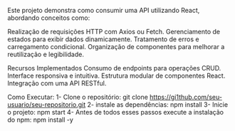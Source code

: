 Este projeto demonstra como consumir uma API utilizando React, abordando conceitos como:

Realização de requisições HTTP com Axios ou Fetch.
Gerenciamento de estados para exibir dados dinamicamente.
Tratamento de erros e carregamento condicional.
Organização de componentes para melhorar a reutilização e legibilidade.

Recursos Implementados
Consumo de endpoints para operações CRUD.
Interface responsiva e intuitiva.
Estrutura modular de componentes React.
Integração com uma API RESTful.

Como Executar:
1- Clone o repositório:
git clone https://gi1thub.com/seu-usuario/seu-repositorio.git
2- instale as dependências:
npm install
3- Inicie o projeto:
npm start
4- Antes de todos esses passos execute a instalação do npm:
npm install -y
